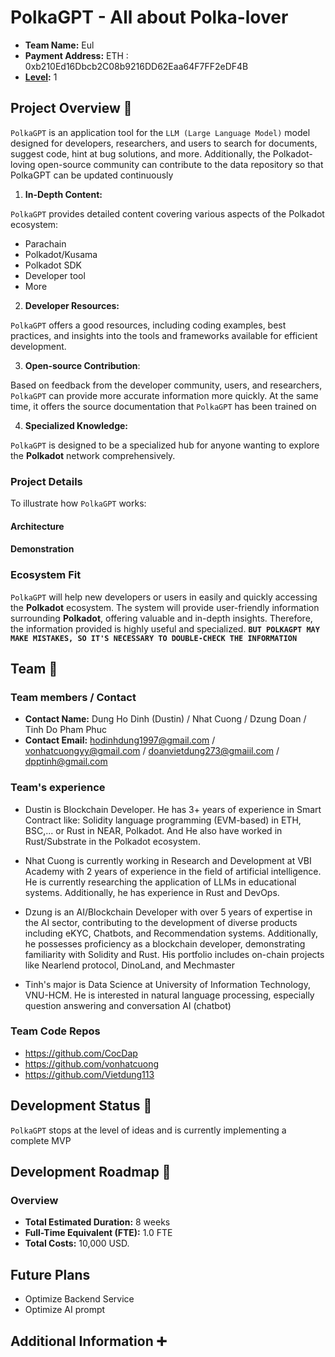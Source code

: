# PolkaGPT - All about Polka-lover 

- **Team Name:** Eul
- **Payment Address:** ETH :  0xb210Ed16Dbcb2C08b9216DD62Eaa64F7FF2eDF4B
- **[Level](https://github.com/w3f/Grants-Program/tree/master#level_slider-levels):** 1

## Project Overview :page_facing_up:

`PolkaGPT` is an application tool for the `LLM (Large Language Model)` model designed for developers, researchers, and users to search for documents, suggest code, hint at bug solutions, and more. Additionally, the Polkadot-loving open-source community can contribute to the data repository so that PolkaGPT can be updated continuously

1. **In-Depth Content:**

`PolkaGPT` provides detailed content covering various aspects of the Polkadot ecosystem:

+ Parachain
+ Polkadot/Kusama
+ Polkadot SDK
+ Developer tool
+ More 

2. **Developer Resources:**

`PolkaGPT` offers a good resources, including coding examples, best practices, and insights into the tools and frameworks available for efficient development.

3. **Open-source Contribution**:

Based on feedback from the developer community, users, and researchers, `PolkaGPT` can provide more accurate information more quickly. At the same time, it offers the source documentation that `PolkaGPT` has been trained on

4. **Specialized Knowledge:**

`PolkaGPT` is designed to be a specialized hub for anyone wanting to explore the **Polkadot** network comprehensively.

### Project Details

To illustrate how `PolkaGPT` works:

#### Architecture


#### Demonstration 

### Ecosystem Fit

`PolkaGPT` will help new developers or users in easily and quickly accessing the **Polkadot** ecosystem. The system will provide user-friendly information surrounding **Polkadot**, offering valuable and in-depth insights. Therefore, the information provided is highly useful and specialized. **`BUT POLKAGPT MAY MAKE MISTAKES, SO IT'S NECESSARY TO DOUBLE-CHECK THE INFORMATION`**


## Team :busts_in_silhouette:

### Team members / Contact

- **Contact Name:** Dung Ho Dinh (Dustin) / Nhat Cuong / Dzung Doan / Tinh Do Pham Phuc 
- **Contact Email:** hodinhdung1997@gmail.com / vonhatcuongyy@gmail.com / doanvietdung273@gmaiil.com / dpptinh@gmail.com


### Team's experience

+ Dustin is Blockchain Developer. He has 3+ years of experience in Smart Contract like: Solidity language programming (EVM-based) in ETH, BSC,... or Rust in NEAR, Polkadot. And He also have worked in Rust/Substrate in the Polkadot ecosystem.

+ Nhat Cuong is currently working in Research and Development at VBI Academy with 2 years of experience in the field of artificial intelligence. He is currently researching the application of LLMs in educational systems. Additionally, he has experience in Rust and DevOps.

+ Dzung is an AI/Blockchain Developer with over 5 years of expertise in the AI sector, contributing to the development of diverse products including eKYC, Chatbots, and Recommendation systems. Additionally, he possesses proficiency as a blockchain developer, demonstrating familiarity with Solidity and Rust. His portfolio includes on-chain projects like Nearlend protocol, DinoLand, and Mechmaster

+ Tinh's major is Data Science at University of Information Technology, VNU-HCM. He is interested in natural language processing, especially question answering and conversation AI (chatbot)


### Team Code Repos

- https://github.com/CocDap
- https://github.com/vonhatcuong
- https://github.com/Vietdung113

## Development Status :open_book:
`PolkaGPT` stops at the level of ideas and is currently implementing a complete MVP


## Development Roadmap :nut_and_bolt:



### Overview

- **Total Estimated Duration:** 8 weeks
- **Full-Time Equivalent (FTE):** 1.0 FTE
- **Total Costs:** 10,000 USD.


## Future Plans
+ Optimize Backend Service
+ Optimize AI prompt  

## Additional Information :heavy_plus_sign:

